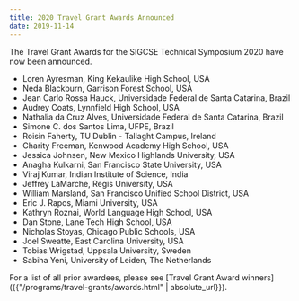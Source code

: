 ```yaml
---
title: 2020 Travel Grant Awards Announced
date: 2019-11-14
---
```

The Travel Grant Awards for the SIGCSE Technical Symposium 2020 have now been announced.

- Loren Ayresman, King Kekaulike High School, USA
- Neda Blackburn, Garrison Forest School, USA
- Jean Carlo Rossa Hauck, Universidade Federal de Santa Catarina, Brazil
- Audrey Coats, Lynnfield High School, USA
- Nathalia da Cruz Alves, Universidade Federal de Santa Catarina, Brazil
- Simone C. dos Santos Lima, UFPE, Brazil
- Roisin Faherty, TU Dublin - Tallaght Campus, Ireland
- Charity Freeman, Kenwood Academy High School, USA
- Jessica Johnsen, New Mexico Highlands University, USA
- Anagha Kulkarni, San Francisco State University, USA
- Viraj Kumar, Indian Institute of Science, India
- Jeffrey LaMarche, Regis University, USA
- William Marsland, San Francisco Unified School District, USA
- Eric J. Rapos, Miami University, USA
- Kathryn Roznai, World Language High School, USA
- Dan Stone, Lane Tech High School, USA
- Nicholas Stoyas, Chicago Public Schools, USA
- Joel Sweatte, East Carolina University, USA
- Tobias Wrigstad, Uppsala University, Sweden
- Sabiha Yeni, University of Leiden, The Netherlands

For a list of all prior awardees, please see [Travel
Grant Award winners]({{"/programs/travel-grants/awards.html" | absolute_url}}).
